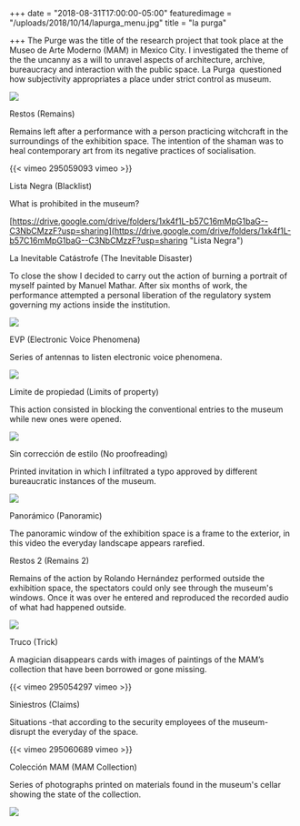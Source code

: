 +++
date = "2018-08-31T17:00:00-05:00"
featuredimage = "/uploads/2018/10/14/lapurga_menu.jpg"
title = "la purga"

+++
The Purge was the title of the research project that took place at the Museo de Arte Moderno (MAM) in Mexico City. I investigated the theme of the the uncanny as a will to unravel aspects of architecture, archive, bureaucracy and interaction with the public space. La Purga  questioned how subjectivity appropriates a place under strict control as museum.

![](/uploads/2018/10/14/Restos_1.jpg)

Restos (Remains)

Remains left after a performance with a person practicing witchcraft in the surroundings of the exhibition space. The intention of the shaman was to heal contemporary art from its negative practices of socialisation.

{{< vimeo 295059093 vimeo >}}

Lista Negra (Blacklist)

What is prohibited in the museum?

[https://drive.google.com/drive/folders/1xk4f1L-b57C16mMpG1baG--C3NbCMzzF?usp=sharing](https://drive.google.com/drive/folders/1xk4f1L-b57C16mMpG1baG--C3NbCMzzF?usp=sharing "Lista Negra")

La Inevitable Catástrofe (The Inevitable Disaster)

To close the show I decided to carry out the action of burning a portrait of myself painted by Manuel Mathar. After six months of work, the performance attempted a personal liberation of the regulatory system governing my actions inside the institution.

![](/uploads/2018/10/14/lainevitablecatastrofe.jpg)

EVP (Electronic Voice Phenomena)

Series of antennas to listen electronic voice phenomena.

![](/uploads/2018/10/14/Antena1.jpg)

Límite de propiedad (Limits of property)

This action consisted in blocking the conventional entries to the museum while new ones were opened.

![](/uploads/2018/10/14/limite.jpg)

Sin corrección de estilo (No proofreading)

Printed invitation in which I infiltrated a typo approved by different bureaucratic instances of the museum.

![](/uploads/2018/10/14/SinCorreccionEstilo.jpg)

Panorámico (Panoramic)

The panoramic window of the exhibition space is a frame to the exterior, in this video the everyday landscape appears rarefied.

Restos 2 (Remains 2)

Remains of the action by Rolando Hernández performed outside the exhibition space, the spectators could only see through the museum's windows. Once it was over he entered and reproduced the recorded audio of what had happened outside.

![](/uploads/2018/10/14/Guitarra1.jpg)

Truco (Trick)

A magician disappears cards with images of paintings of the MAM’s collection that have been borrowed or gone missing.

{{< vimeo 295054297 vimeo >}}

Siniestros (Claims)

Situations -that according to the security employees of the museum- disrupt the everyday of the space.

{{< vimeo 295060689 vimeo >}}

Colección MAM (MAM Collection)

Series of photographs printed on materials found in the museum's cellar showing the state of the collection.

![](/uploads/2018/10/14/colecccion_mam_3.jpg)